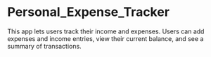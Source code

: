 # Personal_Expense_Tracker
This app lets users track their income and expenses. Users can add expenses and income entries, view their current balance, and see a summary of transactions.
